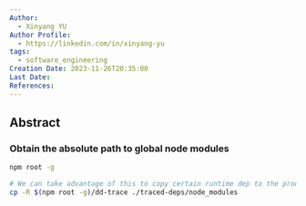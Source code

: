 ```yaml
---
Author:
  - Xinyang YU
Author Profile:
  - https://linkedin.com/in/xinyang-yu
tags:
  - software_engineering
Creation Date: 2023-11-26T20:35:00
Last Date: 
References:
---
```

## Abstract


### Obtain the absolute path to global node modules 
```bash
npm root -g

# We can take advantage of this to copy certain runtime dep to the production build
cp -R $(npm root -g)/dd-trace ./traced-deps/node_modules
```